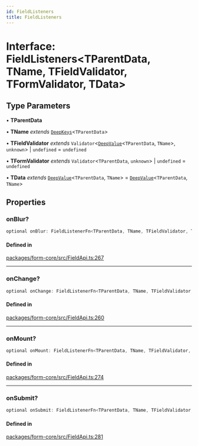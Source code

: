 ```yaml
---
id: FieldListeners
title: FieldListeners
---
```


# Interface: FieldListeners\<TParentData, TName, TFieldValidator, TFormValidator, TData\>

## Type Parameters

• **TParentData**

• **TName** *extends* [`DeepKeys`](../type-aliases/deepkeys.md)\<`TParentData`\>

• **TFieldValidator** *extends* `Validator`\<[`DeepValue`](../type-aliases/deepvalue.md)\<`TParentData`, `TName`\>, `unknown`\> \| `undefined` = `undefined`

• **TFormValidator** *extends* `Validator`\<`TParentData`, `unknown`\> \| `undefined` = `undefined`

• **TData** *extends* [`DeepValue`](../type-aliases/deepvalue.md)\<`TParentData`, `TName`\> = [`DeepValue`](../type-aliases/deepvalue.md)\<`TParentData`, `TName`\>

## Properties

### onBlur?

```ts
optional onBlur: FieldListenerFn<TParentData, TName, TFieldValidator, TFormValidator, TData>;
```

#### Defined in

[packages/form-core/src/FieldApi.ts:267](https://github.com/TanStack/form/blob/main/packages/form-core/src/FieldApi.ts#L267)

***

### onChange?

```ts
optional onChange: FieldListenerFn<TParentData, TName, TFieldValidator, TFormValidator, TData>;
```

#### Defined in

[packages/form-core/src/FieldApi.ts:260](https://github.com/TanStack/form/blob/main/packages/form-core/src/FieldApi.ts#L260)

***

### onMount?

```ts
optional onMount: FieldListenerFn<TParentData, TName, TFieldValidator, TFormValidator, TData>;
```

#### Defined in

[packages/form-core/src/FieldApi.ts:274](https://github.com/TanStack/form/blob/main/packages/form-core/src/FieldApi.ts#L274)

***

### onSubmit?

```ts
optional onSubmit: FieldListenerFn<TParentData, TName, TFieldValidator, TFormValidator, TData>;
```

#### Defined in

[packages/form-core/src/FieldApi.ts:281](https://github.com/TanStack/form/blob/main/packages/form-core/src/FieldApi.ts#L281)

